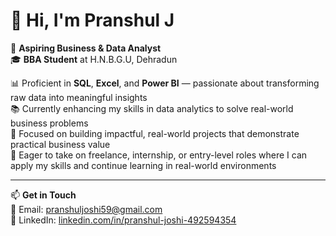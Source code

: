 # 👋 Hi, I'm Pranshul J

💼 **Aspiring Business & Data Analyst**  
🎓 **BBA Student** at H.N.B.G.U, Dehradun  

📊 Proficient in **SQL**, **Excel**, and **Power BI** — passionate about transforming raw data into meaningful insights  
📚 Currently enhancing my skills in data analytics to solve real-world business problems  
🚀 Focused on building impactful, real-world projects that demonstrate practical business value  
🌟 Eager to take on freelance, internship, or entry-level roles where I can apply my skills and continue learning in real-world environments

---

📫 **Get in Touch**  
📧 Email: pranshuljoshi59@gmail.com  
🔗 LinkedIn: [linkedin.com/in/pranshul-joshi-492594354](https://www.linkedin.com/in/pranshul-joshi-492594354/)
